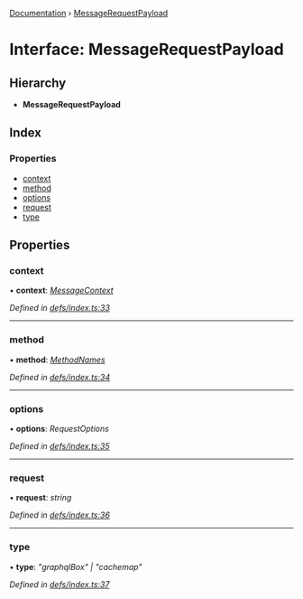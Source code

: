 [Documentation](../README.md) › [MessageRequestPayload](messagerequestpayload.md)

# Interface: MessageRequestPayload

## Hierarchy

* **MessageRequestPayload**

## Index

### Properties

* [context](messagerequestpayload.md#context)
* [method](messagerequestpayload.md#method)
* [options](messagerequestpayload.md#options)
* [request](messagerequestpayload.md#request)
* [type](messagerequestpayload.md#type)

## Properties

###  context

• **context**: *[MessageContext](messagecontext.md)*

*Defined in [defs/index.ts:33](https://github.com/badbatch/graphql-box/blob/1c5407ab/packages/worker-client/src/defs/index.ts#L33)*

___

###  method

• **method**: *[MethodNames](../README.md#methodnames)*

*Defined in [defs/index.ts:34](https://github.com/badbatch/graphql-box/blob/1c5407ab/packages/worker-client/src/defs/index.ts#L34)*

___

###  options

• **options**: *RequestOptions*

*Defined in [defs/index.ts:35](https://github.com/badbatch/graphql-box/blob/1c5407ab/packages/worker-client/src/defs/index.ts#L35)*

___

###  request

• **request**: *string*

*Defined in [defs/index.ts:36](https://github.com/badbatch/graphql-box/blob/1c5407ab/packages/worker-client/src/defs/index.ts#L36)*

___

###  type

• **type**: *"graphqlBox" | "cachemap"*

*Defined in [defs/index.ts:37](https://github.com/badbatch/graphql-box/blob/1c5407ab/packages/worker-client/src/defs/index.ts#L37)*
